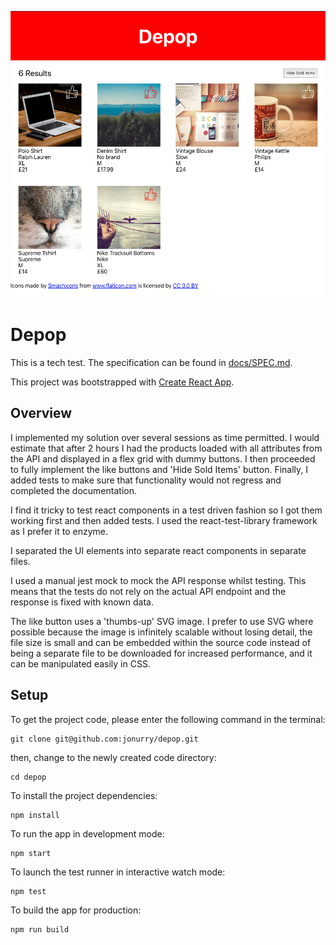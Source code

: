 ![A screenshot of the app](./img/screenshot.png)

# Depop

This is a tech test. The specification can be found in [docs/SPEC.md](docs/SPEC.md).

This project was bootstrapped with [Create React App](https://github.com/facebook/create-react-app).

## Overview

I implemented my solution over several sessions as time permitted. I would estimate that after 2 hours I had the products loaded with all attributes from the API and displayed in a flex grid with dummy buttons. I then proceeded to fully implement the like buttons and 'Hide Sold Items' button. Finally, I added tests to make sure that functionality would not regress and completed the documentation.

I find it tricky to test react components in a test driven fashion so I got them working first and then added tests. I used the react-test-library framework as I prefer it to enzyme.

I separated the UI elements into separate react components in separate files.

I used a manual jest mock to mock the API response whilst testing. This means that the tests do not rely on the actual API endpoint and the response is fixed with known data.

The like button uses a 'thumbs-up' SVG image. I prefer to use SVG where possible because the image is infinitely scalable without losing detail, the file size is small and can be embedded within the source code instead of being a separate file to be downloaded for increased performance, and it can be manipulated easily in CSS.

## Setup

To get the project code, please enter the following command in the terminal:

```
git clone git@github.com:jonurry/depop.git
```

then, change to the newly created code directory:

```
cd depop
```

To install the project dependencies:

```
npm install
```

To run the app in development mode:

```
npm start
```

To launch the test runner in interactive watch mode:

```
npm test
```

To build the app for production:

```
npm run build
```
